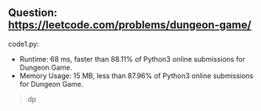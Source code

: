 ## Question: https://leetcode.com/problems/dungeon-game/

code1.py:
* Runtime: 68 ms, faster than 88.11% of Python3 online submissions for Dungeon Game.
* Memory Usage: 15 MB, less than 87.96% of Python3 online submissions for Dungeon Game.
> dp